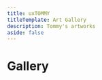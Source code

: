 ```yaml
---
title: uxTOMMY
titleTemplate: Art Gallery
description: Tommy's artworks
aside: false
---
```


<h1>Gallery</h1>

<div id="gallery">
    <div class="column">
        <div class="piece" v-for="piece in gallery.slice(0, 5)">
            <div class="imgFrame"><img class="img" :src="piece.img" /></div>
            <p class="title">{{ piece.title }}</p>
        </div>
    </div>
    <div class="column">
        <div class="piece" v-for="piece in gallery.slice(5, 10)">
            <div class="imgFrame"><img class="img" :src="piece.img" /></div>
            <p class="title">{{ piece.title }}</p>
        </div>
    </div>
    <div class="column">
        <div class="piece" v-for="piece in gallery.slice(10, 15)">
            <div class="imgFrame"><img class="img" :src="piece.img" /></div>
            <p class="title">{{ piece.title }}</p>
        </div>
    </div>
</div>


<style scoped>
#gallery {
    display: flex;
    flex-direction: row;
    justify-content: space-between;
}
.column {
    display: flex;
    flex-direction: column;
    width: 33.33%;
}
.piece {
    width: 100%;
    padding: 2px;
}
.piece:hover .img {
    opacity: 60%;
    filter: blur(5px);
    transform: scale(105%);
    cursor: pointer;
}
.piece .title {
    font-weight: bold;
    opacity: 0;
    position: relative;
    bottom: 50%;
    text-align: center;
    margin: -14px;
}
.piece:hover .title {
    opacity: 1;
    cursor: pointer;
}
.imgFrame {
    overflow: hidden;
}
</style>

<script>
let isBuild = true;
let imgURL= isBuild ? "https://raw.githubusercontent.com/votommy/uxtommy/main/docs/artworks/" : "/artworks/";
export default {
    data() {
        return {
            gallery: [
                {title: "Porcelain Tommy", img: imgURL + 'Porcelain-Tommy.png'},
                {title: "Emma Portrait", img: imgURL + 'Emma-Portrait.png'},
                {title: "Riko: Original Character", img: imgURL + 'Riko-Original-Character.png'},
                {title: "Bryn", img: imgURL + 'Bryn.png'},
                {title: "LSD Tommy", img: imgURL + 'LSD-Tommy.png'},
                {title: "Cat Portrait", img: imgURL + 'Cat-Portrait.png'},
                {title: "Dance Pose Tommy", img: imgURL + 'Dance-Pose-Tommy.png'},
                {title: "Dani", img: imgURL + 'Dani.png'},
                {title: "Aris", img: imgURL + 'Aris.png'},
                {title: "Luvenis", img: imgURL + 'Luvenis.png'},
                {title: "Ana Portrait", img: imgURL + 'Ana-Portrait.png'},
                {title: "Chibi Tommy", img: imgURL + 'Chibi-Tommy.png'},
                {title: "Luna Magnolia", img: imgURL + 'Luna-Magnolia.png'},
                {title: "Kanon", img: imgURL + 'Kanon.png'},
                {title: "Nieru", img: imgURL + 'Nieru.png'},
            ]
        }
    },
    methods: {
        sort() {
            if(document.querySelector("table").className == "desc") {
                document.querySelector("table").className = "asc";
                document.querySelector("#sortBtn").innerHTML = "&#8593;";
                document.querySelector("#sortBtn").title = "oldest to newest";
            }
            else if(document.querySelector("table").className == "asc") {
                document.querySelector("table").className = "desc";
                document.querySelector("#sortBtn").innerHTML = "&#8595;";
                document.querySelector("#sortBtn").title = "newest to oldest";
            }
        },
        openBlog(link) {
            window.location.href = "/blogs/" + link;
        }
    }
}
</script>